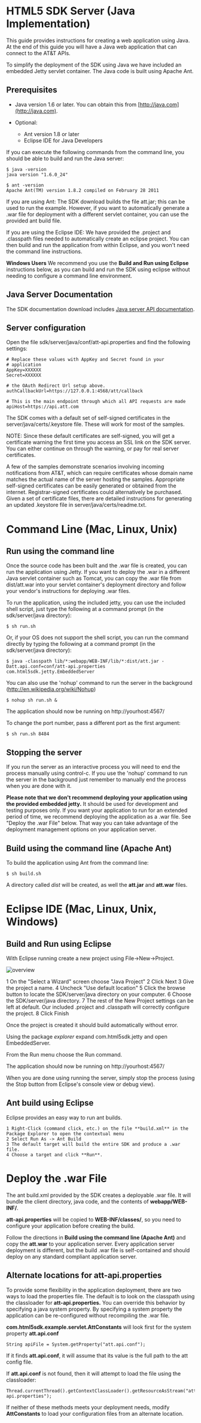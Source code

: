 HTML5 SDK Server (Java Implementation)
===

This guide provides instructions for creating a web application using Java. At the end of this guide you will have a Java web application that can connect to the AT&T APIs.

To simplify the deployment of the SDK using Java we have included an embedded Jetty servlet container.  The Java code is built using Apache Ant.

Prerequisites
----

 - Java version 1.6 or later. You can obtain this from [http://java.com](http://java.com).

 - Optional:
   - Ant version 1.8 or later
   - Eclipse IDE for Java Developers


If you can execute the following commands from the command line, you should be able to build and run the Java server:


    $ java -version
    java version "1.6.0_24"

    $ ant -version
    Apache Ant(TM) version 1.8.2 compiled on February 28 2011


If you are using Ant: The SDK download builds the file att.jar; this can be used to run the example. However, if you want to automatically generate a .war file for deployment with a different servlet container, you can use the provided ant build file.


If you are using the Eclipse IDE: We have provided the .project and .classpath files needed to automatically create an eclipse project. You can then build and run the application from within Eclipse, and you won't need the command line instructions.


**Windows Users** We recommend you use the **Build and Run using Eclipse** instructions below, as you can build and run the SDK using eclipse without needing to configure a command line environment.


Java Server Documentation
---
The SDK documentation download includes [Java server API documentation](server/java/index.html).

Server configuration
---

Open the file sdk/server/java/conf/att-api.properties and find the following settings:

    # Replace these values with AppKey and Secret found in your 
    # application
    AppKey=XXXXXX
    Secret=XXXXXX

    # the OAuth Redirect Url setup above.
    authCallbackUrl=https://127.0.0.1:4568/att/callback

    # This is the main endpoint through which all API requests are made
    apiHost=https://api.att.com


The SDK comes with a default set of self-signed certificates in the server/java/certs/.keystore file. These will work for most of the samples.

NOTE: Since these default certificates are self-signed, you will get a certificate warning the first time you access an SSL link on the SDK server. You can either continue on through the warning, or pay for real server certificates.

A few of the samples demonstrate scenarios involving incoming notifications from AT&T, which can require certificates whose domain name matches the actual name of the server hosting the samples. Appropriate self-signed certificates can be easily generated or obtained from the internet. Registrar-signed certificates could alternatively be purchased. Given a set of certificate files, there are detailed instructions for generating an updated .keystore file in server/java/certs/readme.txt.


Command Line (Mac, Linux, Unix)
====

Run using the command line
---

Once the source code has been built and the .war file is created, you can run the application using Jetty.  If you want to deploy the .war in a different Java servlet container such as Tomcat, you can copy the .war file from  dist/att.war into your servlet container's deployment directory and follow your vendor's instructions for deploying .war files.


To run the application, using the included jetty, you can use the included shell script, just type the following at a command prompt (in the sdk/server/java directory):

    $ sh run.sh

Or, if your OS does not support the shell script, you can run the command directly by typing the following at a command prompt (in the sdk/server/java directory):

    $ java -classpath lib/*:webapp/WEB-INF/lib/*:dist/att.jar -Datt.api.conf=conf/att-api.properties com.html5sdk.jetty.EmbeddedServer

You can also use the 'nohup' command to run the server in the background (<http://en.wikipedia.org/wiki/Nohup>)

    $ nohup sh run.sh &

The application should now be running on http://yourhost:4567/

To change the port number, pass a different port as the first argument:

    $ sh run.sh 8484

Stopping the server
---

If you run the server as an interactive process you will need to end the process manually using control-c.
If you use the 'nohup' command to run the server in the background just remember to manually end the process when you are done with it.

**Please note that we don't recommend deploying your application using the provided embedded jetty.** It should be used for development and testing purposes only.
If you want your application to run for an extended period of time, we recommend deploying the application as a .war file. See "Deploy the .war File" below.
That way you can take advantage of the deployment management options on your application server.




Build using the command line (Apache Ant)
---

To build the application using Ant from the command line:

    $ sh build.sh

A directory called *dist* will be created, as well the __att.jar__ and __att.war__ files. 


Eclipse IDE (Mac, Linux, Unix, Windows)
====

Build and Run using Eclipse
---

With Eclipse running create a new project using File->New->Project.

![overview](resources/images/eclipse-new.png)

 1 On the "Select a Wizard" screen choose "Java Project"
 2 Click Next
 3 Give the project a name.
 4 Uncheck "Use default location"
 5 Click the browse button to locate the SDK/server/java directory on your computer.
 6 Choose the SDK/server/java directory.
 7 The rest of the New Project settings can be left at default. Our included .project and .classpath will correctly configure the project.
 8 Click Finish

Once the project is created it should build automatically without error.

Using the package *explorer* expand com.html5sdk.jetty and open EmbeddedServer.

From the Run menu choose the Run command.

The application should now be running on http://yourhost:4567/

When you are done using running the server, simply stop the process (using the Stop button from Eclipse's console view or debug view).


Ant build using Eclipse
---

Eclipse provides an easy way to run ant builds. 

    1 Right-Click (command click, etc.) on the file **build.xml** in the Package Explorer to open the contextual menu  
    2 Select Run As -> Ant Build  
    3 The default target will build the entire SDK and produce a .war file.  
    4 Choose a target and click **Run**.  


Deploy the .war File
====


The ant build.xml provided by the SDK creates a deployable .war file.  It will bundle the client directory, java code, and the contents of **webapp/WEB-INF/**.

**att-api.properties** will be copied to **WEB-INF/classes/**, so you need to configure your application before creating the build.

Follow the directions in **Build using the command line (Apache Ant)** and copy the **att.war** to your application server. Every application server deployment is different, but the build .war file is self-contained and should deploy on any standard compliant application server.

Alternate locations for att-api.properties
---

To provide some flexibility in the application deployment, there are two ways to load the properties file. The default is to look on the classpath using the classloader for  **att-api.properties.**  You can override this behavior by specifying a java system property. By specifying a system property the application can be re-configured without recompiling the .war file.

**com.html5sdk.example.servlet.AttConstants** will look first for the system property **att.api.conf**

    String apiFile = System.getProperty("att.api.conf");

If it finds **att.api.conf**, it will assume that its value is the full path to the att config file.

If **att.api.conf** is not found, then it will attempt to load the file using the classloader:

    Thread.currentThread().getContextClassLoader().getResourceAsStream("att-api.properties");

If neither of these methods meets your deployment needs, modify **AttConstants** to load your configuration files from an alternate location.
